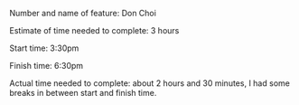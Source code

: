 Number and name of feature: Don Choi

Estimate of time needed to complete: 3 hours

Start time: 3:30pm

Finish time: 6:30pm

Actual time needed to complete: about 2 hours and 30 minutes, I had some breaks in between start and finish time.
